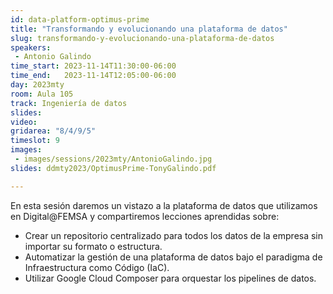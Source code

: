 ```yaml
---
id: data-platform-optimus-prime
title: "Transformando y evolucionando una plataforma de datos"
slug: transformando-y-evolucionando-una-plataforma-de-datos
speakers:
 - Antonio Galindo
time_start: 2023-11-14T11:30:00-06:00
time_end:   2023-11-14T12:05:00-06:00
day: 2023mty
room: Aula 105
track: Ingeniería de datos
slides: 
video: 
gridarea: "8/4/9/5" 
timeslot: 9
images:
 - images/sessions/2023mty/AntonioGalindo.jpg
slides: ddmty2023/OptimusPrime-TonyGalindo.pdf

---
```


En esta sesión daremos un vistazo a la plataforma de datos que utilizamos en Digital@FEMSA y compartiremos lecciones aprendidas sobre: 
* Crear un repositorio centralizado para todos los datos de la empresa sin importar su formato o estructura. 
* Automatizar la gestión de una plataforma de datos bajo el paradigma de Infraestructura como Código (IaC).
* Utilizar Google Cloud Composer para orquestar los pipelines de datos.



